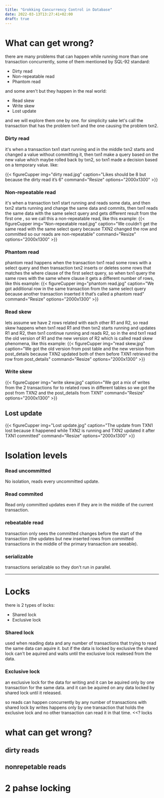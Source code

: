 ```yaml
---
title: "Grokking Concurrency Control in Database"
date: 2022-03-13T13:27:41+02:00
draft: true
---
```


# What can get wrong?
there are many problems that can happen while running more than one transaction concurrently, some of them mentioned by SQL-92 standard:

 - Dirty read
 - Non-repeatable read
 - Phantom read

 and some aren't but they happen in the real world:
 
 - Read skew
 - Write skew
 - Lost update
 
 and we will explore them one by one.
 for simplicity sake let's call the transaction that has the problem txn1 and the one causing the problem txn2.

### Dirty read
it's when a transaction txn1 start running and in the middle txn2 starts and changed a value without committing it,  then txn1 make a query based on the new value which maybe rolled back  by txn2, so txn1 made a decision based on a temporary value. like:

{{< figureCupper img="dirty read.jpg" caption="Likes should be 8 but because the dirty read it’s 6" command="Resize" options="2000x1300" >}}

### Non-repeatable read
it's when a transaction txn1 start running and reads some data, and then txn2 starts running and change the same data and commits, then txn1 reads the same data  with the same select query and gets different result from the first one , so we call this a non-repeatable read, like this example:
{{< figureCupper img="Non-repeatable read.jpg" caption="We couldn’t get the same read with the same select query because TXN2 changed the row and committed so our reads are non-repeatable" command="Resize" options="2000x1300" >}}

### Phantom read
phantom read happens when the transaction txn1 read some rows with a select query and then transaction txn2 inserts or deletes some rows that matches the where clause of the first select query, so when txn1 query the same rows with the same where clause it gets a different number of rows, like this example:
{{< figureCupper img="phantom read.jpg" caption="We got additional row in the same transaction from the same select query because another transaction inserted it that’s called a phantom read" command="Resize" options="2000x1300" >}}
### Read skew
lets assume we have 2 rows related with each other R1 and R2, so read skew happens when txn1 read R1 and then txn2 starts running and updates R1 and R2, then txn1 continue running and reads R2, so in the end txn1 read the old version of R1 and the new version of R2 which is called read skew phenomena, like this example:
{{< figureCupper img="read skew.jpg" caption="We got the old version from post table and the new version from post_details because TXN2 updated both of them before TXN1 retrieved the row from post_details" command="Resize" options="2000x1300" >}}
### Write skew

{{< figureCupper img="write skew.jpg" caption="We got a mix of writes from the 2 transactions for to related rows in different tables so we got the post from TXN2 and the post_details from TXN1" command="Resize" options="2000x1300" >}}

## Lost update
{{< figureCupper img="Lost update.jpg" caption="The update from TXN1 lost because it happened while TXN2 is running and TXN2 updated it after TXN1 committed" command="Resize" options="2000x1300" >}}
# Isolation levels

### Read uncommitted
No isolation, reads every uncommitted update.

### Read commited
Read only committed updates even if they are in the middle of the current transaction.

### rebeatable read
transaction only sees the committed changes before the start of the transaction (the updates but new inserted rows from committed transactions in the middle of the primary transaction are seeable).

### serializable
transactions serializable so they don't run in parallel.


----------------



# Locks

there is 2 types of locks:
 - Shared lock
 - Exclusive lock

### Shared lock
used when reading data and any number of transactions that trying to read the same data can aquire it. but if the data is locked by exclusive the shared lock can't be aquired and waits until the exclusive lock realesed from the data.

### Exclusive lock
an exclusive lock for the data for writing and it can be aquired only by one transaction for the same data. and it can be aquired on any data locked by shared lock until it released.

so reads can happen concurrently by any number of transactions with shared lock by writes happens only by one transaction that holds the exclusive lock and no other transaction can read it in that time. 
<<? locks

# what can get wrong?
## dirty reads
## nonrepetable reads
# 2 pahse locking
